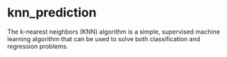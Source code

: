 # knn_prediction
The k-nearest neighbors (KNN) algorithm is a simple, supervised machine learning algorithm that can be used to solve both classification and regression problems.
